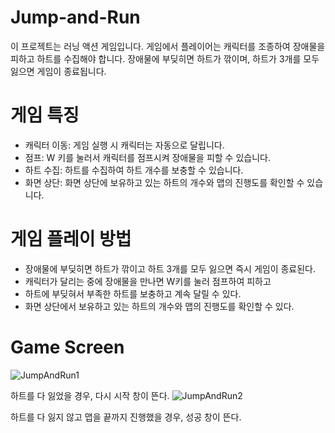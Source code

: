 # Jump-and-Run

이 프로젝트는 러닝 액션 게임입니다. 게임에서 플레이어는 캐릭터를 조종하여 장애물을 피하고 하트를 수집해야 합니다. 장애물에 부딪히면 하트가 깎이며, 하트가 3개를 모두 잃으면 게임이 종료됩니다.

# 게임 특징

- 캐릭터 이동: 게임 실행 시 캐릭터는 자동으로 달립니다. 
- 점프: W 키를 눌러서 캐릭터를 점프시켜 장애물을 피할 수 있습니다.
- 하트 수집: 하트를 수집하여 하트 개수를 보충할 수 있습니다.
- 화면 상단: 화면 상단에 보유하고 있는 하트의 개수와 맵의 진행도를 확인할 수 있습니다.

# 게임 플레이 방법

* 장애물에 부딪히면 하트가 깎이고 하트 3개를 모두 잃으면 즉시 게임이 종료된다.
* 캐릭터가 달리는 중에 장애물을 만나면 W키를 눌러 점프하여 피하고 
* 하트에 부딪혀서 부족한 하트를 보충하고 계속 달릴 수 있다.
* 화면 상단에서 보유하고 있는 하트의 개수와 맵의 진행도를 확인할 수 있다.

# Game Screen
![JumpAndRun1](https://github.com/Y1K5/Jump-and-Run/assets/86797091/d813899b-e332-4ca3-9585-83ccaccc2fb5)

하트를 다 잃었을 경우, 다시 시작 창이 뜬다.
![JumpAndRun2](https://github.com/Y1K5/Jump-and-Run/assets/86797091/5ae350df-6771-4a45-95ce-509eb8fca164)

하트를 다 잃지 않고 맵을 끝까지 진행했을 경우, 성공 창이 뜬다.
